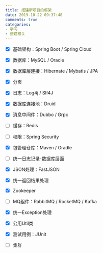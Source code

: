 ```yaml
---
title: 搭建新项目的框架
date: 2019-10-22 09:37:48
comments: true
categories: 
- 学习
- 搭建相关
---
```


- [x] 基础架构：Spring Boot / Spring Cloud
- [x] 数据库：MySQL / Oracle
- [x] 数据库层连接：Hibernate / Mybatis / JPA
- [x] 分页
- [x] 日志：Log4j / Slf4J
- [x] 数据库连接池：Druid
- [x] 消息中间件：Dubbo / Grpc
- [ ] 缓存：Redis
- [ ] 权限：Spring Security
- [x] 包管理仓库：Maven / Gradle
- [ ] 统一日志记录-数据库层面
- [x] JSON处理：FastJSON
- [x] 统一返回结果处理
- [x] Zookeeper
- [ ] MQ组件：RabbitMQ / RocketMQ / Kafka
- [x] 统一Exception处理
- [x] 公用Util类
- [x] 测试用例：JUnit
- [ ] 集群





